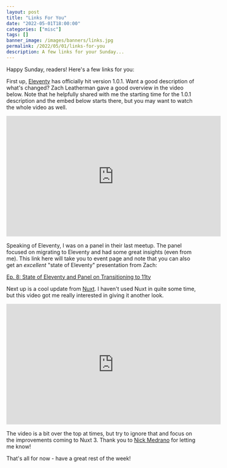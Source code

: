 ```yaml
---
layout: post
title: "Links For You"
date: "2022-05-01T18:00:00"
categories: ["misc"]
tags: []
banner_image: /images/banners/links.jpg
permalink: /2022/05/01/links-for-you
description: A few links for your Sunday...
---
```


Happy Sunday, readers! Here's a few links for you:

First up, [Eleventy](https://11ty.dev/) has officially hit version 1.0.1. Want a good description of what's changed? Zach Leatherman gave a good overview in the video below. Note that he helpfully shared with me the starting time for the 1.0.1 description and the embed below starts there, but you may want to watch the whole video as well. 

<iframe width="560" height="315" src="https://www.youtube.com/embed/_YvwTHeqBZY?start=161" title="YouTube video player" frameborder="0" allow="accelerometer; autoplay; clipboard-write; encrypted-media; gyroscope; picture-in-picture" allowfullscreen style="display:block;margin:auto;margin-bottom:15px"></iframe>

Speaking of Eleventy, I was on a panel in their last meetup. The panel focused on migrating to Eleventy and had some great insights (even from me). This link here will take you to event page and note that you can also get an *excellent* "state of Eleventy" presentation from Zach:

[Ep. 8: State of Eleventy and Panel on Transitioning to 11ty](https://11tymeetup.dev/events/ep-8-state-of-the-possumverse-and-panel-on-transitioning-to-11ty/)

Next up is a cool update from [Nuxt](https://nuxtjs.org/). I haven't used Nuxt in quite some time, but this video got me really interested in giving it another look.

<iframe width="560" height="315" src="https://www.youtube.com/embed/noq-ZHTD2Cg" title="YouTube video player" frameborder="0" allow="accelerometer; autoplay; clipboard-write; encrypted-media; gyroscope; picture-in-picture" allowfullscreen style="display:block;margin:auto;margin-bottom:15px"></iframe>

The video is a bit over the top at times, but try to ignore that and focus on the improvements coming to Nuxt 3. Thank you to [Nick Medrano](https://twitter.com/dosstxmason) for letting me know!

That's all for now - have a great rest of the week!